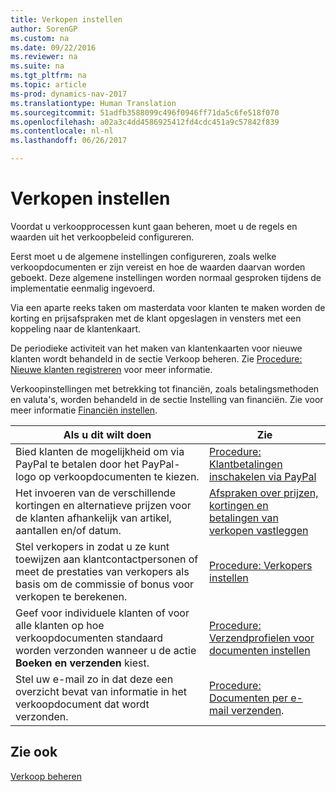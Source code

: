 ```yaml
---
title: Verkopen instellen
author: SorenGP
ms.custom: na
ms.date: 09/22/2016
ms.reviewer: na
ms.suite: na
ms.tgt_pltfrm: na
ms.topic: article
ms-prod: dynamics-nav-2017
ms.translationtype: Human Translation
ms.sourcegitcommit: 51adfb3588099c496f0946ff71da5c6fe518f070
ms.openlocfilehash: a02a3c4dd4586925412fd4cdc451a9c57842f839
ms.contentlocale: nl-nl
ms.lasthandoff: 06/26/2017

---
```


# <a name="set-up-sales"></a>Verkopen instellen

Voordat u verkoopprocessen kunt gaan beheren, moet u de regels en waarden uit het verkoopbeleid configureren.

Eerst moet u de algemene instellingen configureren, zoals welke verkoopdocumenten er zijn vereist en hoe de waarden daarvan worden geboekt. Deze algemene instellingen worden normaal gesproken tijdens de implementatie eenmalig ingevoerd.

Via een aparte reeks taken om masterdata voor klanten te maken worden de korting en prijsafspraken met de klant opgeslagen in vensters met een koppeling naar de klantenkaart.

De periodieke activiteit van het maken van klantenkaarten voor nieuwe klanten wordt behandeld in de sectie Verkoop beheren. Zie [Procedure: Nieuwe klanten registreren](sales-how-register-new-customers.md) voor meer informatie.

Verkoopinstellingen met betrekking tot financiën, zoals betalingsmethoden en valuta's, worden behandeld in de sectie Instelling van financiën. Zie voor meer informatie [Financiën instellen](finance-setup-setup-finance-setup.md).

|Als u dit wilt doen |Zie |
|---|----|
|Bied klanten de mogelijkheid om via PayPal te betalen door het PayPal-logo op verkoopdocumenten te kiezen.|[Procedure: Klantbetalingen inschakelen via PayPal](sales-how-enable-customer-payments-paypal.md)|
|Het invoeren van de verschillende kortingen en alternatieve prijzen voor de klanten afhankelijk van artikel, aantallen en/of datum.|[Afspraken over prijzen, kortingen en betalingen van verkopen vastleggen](sales-how-record-sales-price-discount-payment-agreements.md)|
|Stel verkopers in zodat u ze kunt toewijzen aan klantcontactpersonen of meet de prestaties van verkopers als basis om de commissie of bonus voor verkopen te berekenen.|[Procedure: Verkopers instellen](sales-how-setup-salespeople.md)|
|Geef voor individuele klanten of voor alle klanten op hoe verkoopdocumenten standaard worden verzonden wanneer u de actie **Boeken en verzenden** kiest.|[Procedure: Verzendprofielen voor documenten instellen](sales-how-setup-document-send-profiles.md)|
|Stel uw e-mail zo in dat deze een overzicht bevat van informatie in het verkoopdocument dat wordt verzonden.|[Procedure: Documenten per e-mail verzenden](ui-how-send-documents-email.md).|

## <a name="see-also"></a>Zie ook  
[Verkoop beheren](sales-manage-sales.md)

